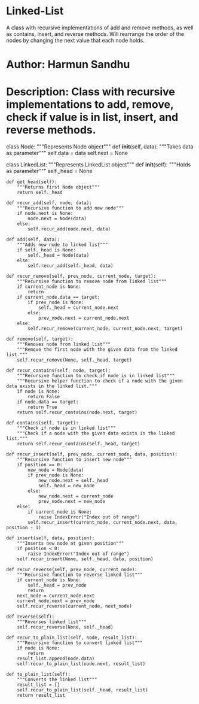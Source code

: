 # Linked-List
A class with recursive implementations of add and remove methods, as well as contains, insert, and reverse methods. Will rearrange the order of the nodes by changing the next value that each node holds.
# Author: Harmun Sandhu
# Description: Class with recursive implementations to add, remove, check if value is in list, insert, and reverse methods.

class Node:
    """Represents Node object"""
    def __init__(self, data):
        """Takes data as parameter"""
        self.data = data
        self.next = None

class LinkedList:
    """Represents LinkedList object"""
    def __init__(self):
        """Holds as parameter"""
        self._head = None

    def get_head(self):
        """Returns first Node object"""
        return self._head

    def recur_add(self, node, data):
        """Recursive function to add new node"""
        if node.next is None:
            node.next = Node(data)
        else:
            self.recur_add(node.next, data)

    def add(self, data):
        """Adds new node to linked list"""
        if self._head is None:
            self._head = Node(data)
        else:
            self.recur_add(self._head, data)

    def recur_remove(self, prev_node, current_node, target):
        """Recursive function to remove node from linked list"""
        if current_node is None:
            return
        if current_node.data == target:
            if prev_node is None:
                self._head = current_node.next
            else:
                prev_node.next = current_node.next
        else:
            self.recur_remove(current_node, current_node.next, target)

    def remove(self, target):
        """Removes node from linked list"""
        """Remove the first node with the given data from the linked list."""
        self.recur_remove(None, self._head, target)

    def recur_contains(self, node, target):
        """Recursive function to check if node is in linked list"""
        """Recursive helper function to check if a node with the given data exists in the linked list."""
        if node is None:
            return False
        if node.data == target:
            return True
        return self.recur_contains(node.next, target)

    def contains(self, target):
        """Check if node is in linked list"""
        """Check if a node with the given data exists in the linked list."""
        return self.recur_contains(self._head, target)

    def recur_insert(self, prev_node, current_node, data, position):
        """Recursive function to insert new node"""
        if position == 0:
            new_node = Node(data)
            if prev_node is None:
                new_node.next = self._head
                self._head = new_node
            else:
                new_node.next = current_node
                prev_node.next = new_node
        else:
            if current_node is None:
                raise IndexError("Index out of range")
            self.recur_insert(current_node, current_node.next, data, position - 1)

    def insert(self, data, position):
        """Inserts new node at given position"""
        if position < 0:
            raise IndexError("Index out of range")
        self.recur_insert(None, self._head, data, position)

    def recur_reverse(self, prev_node, current_node):
        """Recursive function to reverse linked list"""
        if current_node is None:
            self._head = prev_node
            return
        next_node = current_node.next
        current_node.next = prev_node
        self.recur_reverse(current_node, next_node)

    def reverse(self):
        """Reverses linked list"""
        self.recur_reverse(None, self._head)

    def recur_to_plain_list(self, node, result_list):
        """Recursive function to convert linked list"""
        if node is None:
            return
        result_list.append(node.data)
        self.recur_to_plain_list(node.next, result_list)

    def to_plain_list(self):
        """Converts the linked list"""
        result_list = []
        self.recur_to_plain_list(self._head, result_list)
        return result_list
